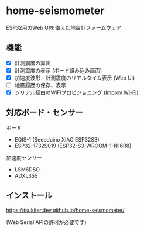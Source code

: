 # home-seismometer

ESP32用のWeb UIを備えた地震計ファームウェア

## 機能
- [x] 計測震度の算出
- [x] 計測震度の表示 (ボード組み込み画面) 
- [x] 加速度波形・計測震度のリアルタイム表示 (Web UI)
- [ ] 地震履歴の保存、表示
- [x] シリアル経由のWiFiプロビジョニング ([Improv Wi-Fi](https://www.improv-wifi.com/))

## 対応ボード・センサー
ボード
- EQIS-1 (Seeeduino XIAO ESP32S3)
- ESP32-1732S019 (ESP32-S3-WROOM-1-N16R8)


加速度センサー
- LSM6DSO
- ADXL355


## インストール
https://tsukitendev.github.io/home-seismometer/

(Web Serial APIの許可が必要です)

